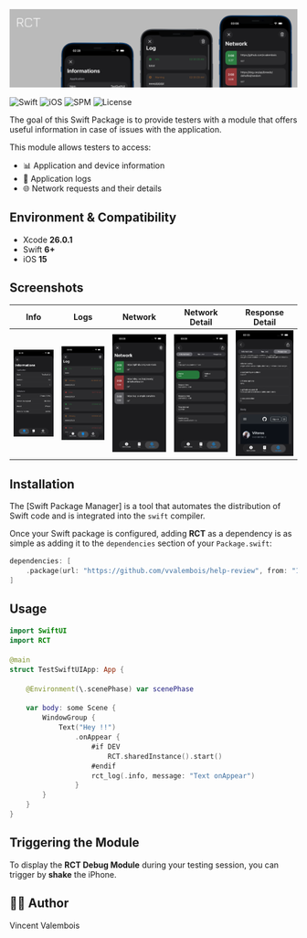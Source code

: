 ![RCT – Debug & Testing Module  ](./readme/images/banner.png)

![Swift](https://img.shields.io/badge/Swift-6.0-orange?logo=swift&logoColor=white)
![iOS](https://img.shields.io/badge/iOS-15%2B-blue?logo=apple&logoColor=white)
![SPM](https://img.shields.io/badge/SPM-compatible-green)
![License](https://img.shields.io/badge/License-MIT-blue)

The goal of this Swift Package is to provide testers with a module that offers useful information in case of issues with the application.  

This module allows testers to access:  
- 📊 Application and device information  
- 📝 Application logs  
- 🌐 Network requests and their details  


## Environment & Compatibility  

- Xcode **26.0.1**  
- Swift **6+**  
- iOS **15**  

## Screenshots  

| Info | Logs | Network | Network Detail | Response Detail |
|------|------|---------|----------------|-----------------|
| <img src="./readme/images/info_dark.png" width="200" /> | <img src="./readme/images/log_dark.png" width="200" /> | <img src="./readme/images/network_dark.png" width="200" /> | <img src="./readme/images/network_detail_dark.png" width="200" /> | <img src="./readme/images/network_detail_response_dark.png" width="200" /> |


## Installation  

The [Swift Package Manager] is a tool that automates the distribution of Swift code and is integrated into the `swift` compiler.  

Once your Swift package is configured, adding **RCT** as a dependency is as simple as adding it to the `dependencies` section of your `Package.swift`:  

```swift
dependencies: [
    .package(url: "https://github.com/vvalembois/help-review", from: "1.0.0")
]
```

## Usage

```swift
import SwiftUI
import RCT

@main
struct TestSwiftUIApp: App {
    
    @Environment(\.scenePhase) var scenePhase
    
    var body: some Scene {
        WindowGroup {
            Text("Hey !!")
                .onAppear {
                    #if DEV
                        RCT.sharedInstance().start()
                    #endif
                    rct_log(.info, message: "Text onAppear")
                }
        }
    }
}
```

## Triggering the Module  

To display the **RCT Debug Module** during your testing session, you can trigger by **shake** the iPhone.

## 👨‍💻 Author

Vincent Valembois